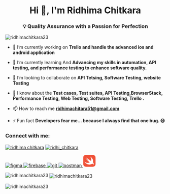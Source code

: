 <h1 align="center">Hi 👋, I'm Ridhima Chitkara</h1>
<h3 align="center">💡 Quality Assurance with a Passion for Perfection</h3>

<p align="left"> <img src="https://komarev.com/ghpvc/?username=ridhimachitkara23&label=Profile%20views&color=0e75b6&style=flat" alt="ridhimachitkara23" /> </p>

- 🔭 I’m currently working on **Trello and handle the advanced ios and android application**

- 🌱 I’m currently learning And **Advancing my skills in automation, API testing, and performance testing to enhance software quality.**

- 👯 I’m looking to collaborate on **API Tetsing, Software Testing, website Testing**

- 💬 I know about the **Test cases, Test suites, API Testing,BrowserStack, Performance Testing, Web Testing, Software Testing, Trello .**

- 📫 How to reach me **ridhimachitara51@gmail.com**

- ⚡ Fun fact **Developers fear me… because I always find that one bug. 😆**

<h3 align="left">Connect with me:</h3>
<p align="left">
<a href="https://linkedin.com/in/ridhima chitkara" target="blank"><img align="center" src="https://raw.githubusercontent.com/rahuldkjain/github-profile-readme-generator/master/src/images/icons/Social/linked-in-alt.svg" alt="ridhima chitkara" height="30" width="40" /></a>
<a href="https://www.instagram.com/_ridhi._chitkara?igsh=dHI4ODZrZWo3ZDJ5" target="blank"><img align="center" src="https://raw.githubusercontent.com/rahuldkjain/github-profile-readme-generator/master/src/images/icons/Social/instagram.svg" alt="ridhi_chitkara" height="30" width="40" /></a>
</p>

<p align="left"> <a href="https://www.figma.com/" target="_blank" rel="noreferrer"> <img src="https://www.vectorlogo.zone/logos/figma/figma-icon.svg" alt="figma" width="40" height="40"/> </a> <a href="https://firebase.google.com/" target="_blank" rel="noreferrer"> <img src="https://www.vectorlogo.zone/logos/firebase/firebase-icon.svg" alt="firebase" width="40" height="40"/> </a> <a href="https://git-scm.com/" target="_blank" rel="noreferrer"> <img src="https://www.vectorlogo.zone/logos/git-scm/git-scm-icon.svg" alt="git" width="40" height="40"/> </a> <a href="https://postman.com" target="_blank" rel="noreferrer"> <img src="https://www.vectorlogo.zone/logos/getpostman/getpostman-icon.svg" alt="postman" width="40" height="40"/> </a> <a href="https://developer.apple.com/swift/" target="_blank" rel="noreferrer"> <img src="https://raw.githubusercontent.com/devicons/devicon/master/icons/swift/swift-original.svg" alt="swift" width="40" height="40"/> </a> </p>

<p><img align="left" src="https://github-readme-stats.vercel.app/api/top-langs?username=ridhimachitkara23&show_icons=true&locale=en&layout=compact" alt="ridhimachitkara23" /></p>

<p>&nbsp;<img align="center" src="https://github-readme-stats.vercel.app/api?username=ridhimachitkara23&show_icons=true&locale=en" alt="ridhimachitkara23" /></p>

<p><img align="center" src="https://github-readme-streak-stats.herokuapp.com/?user=ridhimachitkara23&" alt="ridhimachitkara23" /></p>

